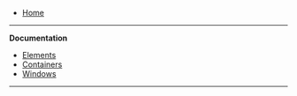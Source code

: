 -    [Home](README)

---

**Documentation**

-    [Elements](Elements)
-    [Containers](Containers)
-    [Windows](Windows)

---

